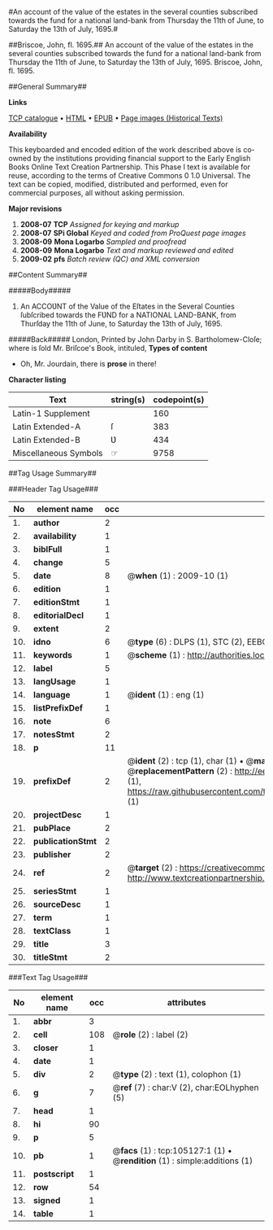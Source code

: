 #An account of the value of the estates in the several counties subscribed towards the fund for a national land-bank from Thursday the 11th of June, to Saturday the 13th of July, 1695.#

##Briscoe, John, fl. 1695.##
An account of the value of the estates in the several counties subscribed towards the fund for a national land-bank from Thursday the 11th of June, to Saturday the 13th of July, 1695.
Briscoe, John, fl. 1695.

##General Summary##

**Links**

[TCP catalogue](http://www.ota.ox.ac.uk/tcp/)  • 
[HTML](http://tei.it.ox.ac.uk/tcp/Texts-HTML/free/A29/A29536.html)  • 
[EPUB](http://tei.it.ox.ac.uk/tcp/Texts-EPUB/free/A29/A29536.epub) • 
[Page images (Historical Texts)](https://data.historicaltexts.jisc.ac.uk/view?pubId=eebo-16219671e&pageId=eebo-16219671e-105127-1)

**Availability**

This keyboarded and encoded edition of the
	       work described above is co-owned by the institutions
	       providing financial support to the Early English Books
	       Online Text Creation Partnership. This Phase I text is
	       available for reuse, according to the terms of Creative
	       Commons 0 1.0 Universal. The text can be copied,
	       modified, distributed and performed, even for
	       commercial purposes, all without asking permission.

**Major revisions**

1. __2008-07__ __TCP__ *Assigned for keying and markup*
1. __2008-07__ __SPi Global__ *Keyed and coded from ProQuest page images*
1. __2008-09__ __Mona Logarbo__ *Sampled and proofread*
1. __2008-09__ __Mona Logarbo__ *Text and markup reviewed and edited*
1. __2009-02__ __pfs__ *Batch review (QC) and XML conversion*

##Content Summary##

#####Body#####

1. An ACCOƲNT of the Value of the Eſtates in the Several Counties ſubſcribed towards the FƲND for a NATIONAL LAND-BANK, from Thurſday the 11th of June, to Saturday the 13th of July, 1695.

#####Back#####
London, Printed by John Darby in S. Bartholomew-Cloſe; where is ſold Mr. Briſcoe's Book, intituled, 
**Types of content**

  * Oh, Mr. Jourdain, there is **prose** in there!

**Character listing**


|Text|string(s)|codepoint(s)|
|---|---|---|
|Latin-1 Supplement| |160|
|Latin Extended-A|ſ|383|
|Latin Extended-B|Ʋ|434|
|Miscellaneous Symbols|☞|9758|

##Tag Usage Summary##

###Header Tag Usage###

|No|element name|occ|attributes|
|---|---|---|---|
|1.|__author__|2||
|2.|__availability__|1||
|3.|__biblFull__|1||
|4.|__change__|5||
|5.|__date__|8| @__when__ (1) : 2009-10 (1)|
|6.|__edition__|1||
|7.|__editionStmt__|1||
|8.|__editorialDecl__|1||
|9.|__extent__|2||
|10.|__idno__|6| @__type__ (6) : DLPS (1), STC (2), EEBO-CITATION (1), OCLC (1), VID (1)|
|11.|__keywords__|1| @__scheme__ (1) : http://authorities.loc.gov/ (1)|
|12.|__label__|5||
|13.|__langUsage__|1||
|14.|__language__|1| @__ident__ (1) : eng (1)|
|15.|__listPrefixDef__|1||
|16.|__note__|6||
|17.|__notesStmt__|2||
|18.|__p__|11||
|19.|__prefixDef__|2| @__ident__ (2) : tcp (1), char (1)  •  @__matchPattern__ (2) : ([0-9\-]+):([0-9IVX]+) (1), (.+) (1)  •  @__replacementPattern__ (2) : http://eebo.chadwyck.com/downloadtiff?vid=$1&page=$2 (1), https://raw.githubusercontent.com/textcreationpartnership/Texts/master/tcpchars.xml#$1 (1)|
|20.|__projectDesc__|1||
|21.|__pubPlace__|2||
|22.|__publicationStmt__|2||
|23.|__publisher__|2||
|24.|__ref__|2| @__target__ (2) : https://creativecommons.org/publicdomain/zero/1.0/ (1), http://www.textcreationpartnership.org/docs/. (1)|
|25.|__seriesStmt__|1||
|26.|__sourceDesc__|1||
|27.|__term__|1||
|28.|__textClass__|1||
|29.|__title__|3||
|30.|__titleStmt__|2||


###Text Tag Usage###

|No|element name|occ|attributes|
|---|---|---|---|
|1.|__abbr__|3||
|2.|__cell__|108| @__role__ (2) : label (2)|
|3.|__closer__|1||
|4.|__date__|1||
|5.|__div__|2| @__type__ (2) : text (1), colophon (1)|
|6.|__g__|7| @__ref__ (7) : char:V (2), char:EOLhyphen (5)|
|7.|__head__|1||
|8.|__hi__|90||
|9.|__p__|5||
|10.|__pb__|1| @__facs__ (1) : tcp:105127:1 (1)  •  @__rendition__ (1) : simple:additions (1)|
|11.|__postscript__|1||
|12.|__row__|54||
|13.|__signed__|1||
|14.|__table__|1||
